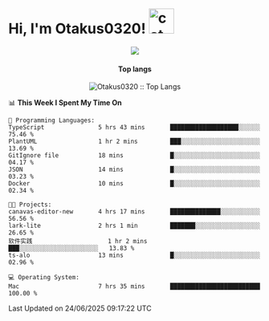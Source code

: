 <h1> Hi, I'm Otakus0320! <img src="https://media.giphy.com/media/mGcNjsfWAjY5AEZNw6/giphy.gif" width="50" alt="cat"></h1>

<p align="center"><a href="https://wakatime.com/@044d69d0-1253-4f60-96b6-5d19a0f9dde5"><img src="https://wakatime.com/badge/user/044d69d0-1253-4f60-96b6-5d19a0f9dde5.svg" /></a></p>

<h4 align="center">Top langs</h4>

<p align="center"><img src="https://github-readme-stats.vercel.app/api/top-langs/?username=Otakus0320&langs_count=10&theme=tokyonight&layout=compact&timestamp={{random_number}}" alt="Otakus0320 :: Top Langs" /></p>

<!--START_SECTION:waka-->
📊 **This Week I Spent My Time On** 

```text
💬 Programming Languages: 
TypeScript               5 hrs 43 mins       ███████████████████░░░░░░   75.46 % 
PlantUML                 1 hr 2 mins         ███░░░░░░░░░░░░░░░░░░░░░░   13.69 % 
GitIgnore file           18 mins             █░░░░░░░░░░░░░░░░░░░░░░░░   04.17 % 
JSON                     14 mins             █░░░░░░░░░░░░░░░░░░░░░░░░   03.23 % 
Docker                   10 mins             █░░░░░░░░░░░░░░░░░░░░░░░░   02.34 % 

🐱‍💻 Projects: 
canavas-editor-new       4 hrs 17 mins       ██████████████░░░░░░░░░░░   56.56 % 
lark-lite                2 hrs 1 min         ███████░░░░░░░░░░░░░░░░░░   26.65 % 
软件实践                     1 hr 2 mins         ███░░░░░░░░░░░░░░░░░░░░░░   13.83 % 
ts-alo                   13 mins             █░░░░░░░░░░░░░░░░░░░░░░░░   02.96 % 

💻 Operating System: 
Mac                      7 hrs 35 mins       █████████████████████████   100.00 % 
```


 Last Updated on 24/06/2025 09:17:22 UTC
<!--END_SECTION:waka-->

